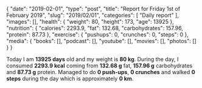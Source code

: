 {
    "date": "2019-02-01",
    "type": "post",
    "title": "Report for Friday 1st of February 2019",
    "slug": "2019\/02\/01",
    "categories": [
        "Daily report"
    ],
    "images": [],
    "health": {
        "weight": 80,
        "height": 173,
        "age": 13925
    },
    "nutrition": {
        "calories": 2293.9,
        "fat": 132.68,
        "carbohydrates": 157.96,
        "protein": 87.73
    },
    "exercise": {
        "pushups": 0,
        "crunches": 0,
        "steps": 0
    },
    "media": {
        "books": [],
        "podcast": [],
        "youtube": [],
        "movies": [],
        "photos": []
    }
}

Today I am <strong>13925 days</strong> old and my weight is <strong>80 kg</strong>. During the day, I consumed <strong>2293.9 kcal</strong> coming from <strong>132.68 g</strong> fat, <strong>157.96 g</strong> carbohydrates and <strong>87.73 g</strong> protein. Managed to do <strong>0 push-ups</strong>, <strong>0 crunches</strong> and walked <strong>0 steps</strong> during the day which is approximately <strong>0 km</strong>.